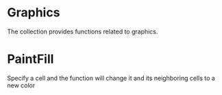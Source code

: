 # Graphics

The collection provides functions related to graphics. 

# PaintFill

Specify a cell and the function will change it and its neighboring cells to a new color
